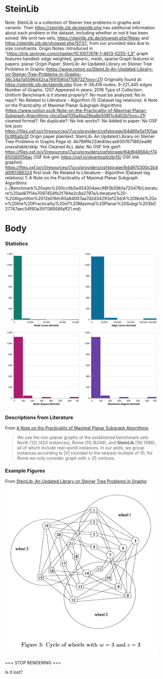 # SteinLib

Note: SteinLib is a collection of Steiner tree problems in graphs and variants. Their https://steinlib.zib.de/steinlib.php has additional information about each problem in the dataset, including whether or not it has been solved. We omit two sets, https://steinlib.zib.de/showset.php?Relay and https://steinlib.zib.de/showset.php?EFST, from our provided data due to size constraints.
Origin Notes: Introduced in “https://link.springer.com/chapter/10.1007/978-1-4613-0255-1_9”
graph features handled: edge weighted, generic, mesh, sparse
Graph features in papers: planar
Origin Paper: SteinLib: An Updated Library on Steiner Tree Problems in Graphs (https://www.notion.so/SteinLib-An-Updated-Library-on-Steiner-Tree-Problems-in-Graphs-36c34a7a5596442ca7691590d7108732?pvs=21)
Originally found at: https://steinlib.zib.de/steinlib.php
Size: 6-38,418 nodes, 9-221,445 edges
Number of Graphs: 1207
Appeared in years: 2016
Type of Collection: Uniform Benchmark
is it stored properly?: No
must be analyzed: No
In repo?: No
Related to Literature - Algorithm (1) (Dataset tag relations): A Note on the Practicality of Maximal Planar Subgraph Algorithms (https://www.notion.so/A-Note-on-the-Practicality-of-Maximal-Planar-Subgraph-Algorithms-cbca5aa1135a4ba29ea6e508f1c4d02b?pvs=21)
cleaned format?: No
duplicate?: No
link works?: No
Added in paper: No
OSF link json: https://files.osf.io/v1/resources/j7ucv/providers/osfstorage/64d90e5e1101aa0c9f6a0c0f
Origin paper plaintext: SteinLib: An Updated Library on Steiner Tree Problems in Graphs
Page id: 4b766ffe22de40ecaa9307671862ea96
unavailable/skip: Yes
Cleaned ALL data: No
OSF link gexf: https://files.osf.io/v1/resources/j7ucv/providers/osfstorage/64d948684cf74810580556ac
OSF link gml: https://osf.io/download/zbrf5/
OSF link graphml:  https://files.osf.io/v1/resources/j7ucv/providers/osfstorage/64d970300c2b4d0f61386324
first look: No
Related to Literature - Algorithm (Dataset tag relations) 1: A Note on the Practicality of Maximal Planar Subgraph Algorithms (../Benchmark%20sets%200cc6b5e454304aec98f3b59b1a720476/Literature%20ad87f14e7097454fb2f784e2c8a2797a/Literature%20-%20Algorithm%2012e01bfc60a84007aa7d2d34293e123d/A%20Note%20on%20the%20Practicality%20of%20Maximal%20Planar%20Subgr%203b027747aec54f60a35f138958faff21.md)

# Body

### Statistics

![four_in_one.svg](SteinLib%204b766ffe22de40ecaa9307671862ea96/four_in_one.svg)

### Descriptions from Literature

From [A Note on the Practicality of Maximal Planar Subgraph Algorithms](https://doi.org/10.1007/978-3-319-50106-2_28):

> We use the non-planar graphs of the established benchmark sets North [12] (423 instances), Rome [11] (8249), and **SteinLib** [16] (586), all of which include real-world instances. In our plots, we group instances according to |V| rounded to the nearest multiple of 10; for Rome we only consider graph with ≥ 25 vertices.
> 

### Example Figures

From [SteinLib: An Updated Library on Steiner Tree Problems in Graphs](https://doi.org/10.1007/978-1-4613-0255-1_9):

![Screen Shot 2023-08-09 at 4.09.50 PM.png](SteinLib%204b766ffe22de40ecaa9307671862ea96/Screen_Shot_2023-08-09_at_4.09.50_PM.png)

=== STOP RENDERING ===

Is it lost?